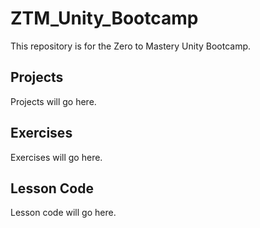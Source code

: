 # ZTM_Unity_Bootcamp
This repository is for the Zero to Mastery Unity Bootcamp.

## Projects

Projects will go here.

## Exercises

Exercises will go here.

## Lesson Code

Lesson code will go here.

